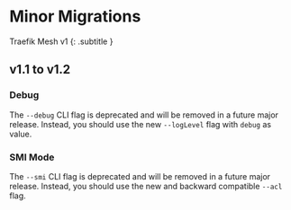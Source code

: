 # Minor Migrations

Traefik Mesh v1
{: .subtitle }

## v1.1 to v1.2

### Debug

The `--debug` CLI flag is deprecated and will be removed in a future major release.
Instead, you should use the new `--logLevel` flag with `debug` as value.

### SMI Mode

The `--smi` CLI flag is deprecated and will be removed in a future major release.
Instead, you should use the new and backward compatible `--acl` flag.
